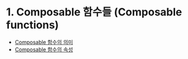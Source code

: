 # 1. Composable 함수들 (Composable functions)

- [Composable 함수의 의미](./Meaning/RAEDME.md)
- [Composable 함수의 속성](./Properties/README.md)